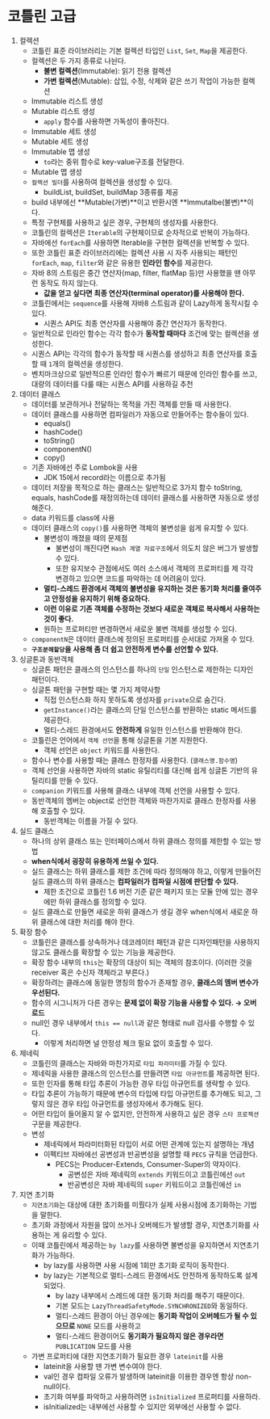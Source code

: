 # 코틀린 고급

1. 컬렉션
   - 코틀린 표준 라이브러리는 기본 컬렉션 타입인 `List`, `Set`, `Map`을 제공한다.
   - 컬렉션은 두 가지 종류로 나뉜다.
     - **불변 컬렉션**(Immutable): 읽기 전용 컬렉션
     - **가변 컬렉션**(Mutable): 삽입, 수정, 삭제와 같은 쓰기 작업이 가능한 컬렉션
   - Immutable 리스트 생성
   - Mutable 리스트 생성
     - `apply` 함수를 사용하면 가독성이 좋아진다.
   - Immutable 세트 생성
   - Mutable 세트 생성
   - Immutable 맵 생성
     - `to`라는 중위 함수로 key-value구조를 전달한다.
   - Mutable 맵 생성
   - `컬렉션 빌더`를 사용하여 컬렉션을 생성할 수 있다.
     - buildList, buildSet, buildMap 3종류를 제공
   - build 내부에선 **Mutable(가변)**이고 반환시엔 **Immutalbe(불변)**이다.
   - 특정 구현체를 사용하고 싶은 경우, 구현체의 생성자를 사용한다.
   - 코틀린의 컬렉션은 `Iterable`의 구현체이므로 순차적으로 반복이 가능하다.
   - 자바에선 `forEach`를 사용하면 Iterable을 구현한 컬렉션을 반복할 수 있다.
   - 또한 코틀린 표준 라이브러리에는 컬렉션 사용 시 자주 사용되는 패턴인 `forEach`, `map`, `filter`와 같은 유용한 **인라인 함수**를 제공한다.
   - 자바 8의 스트림은 중간 연산자(map, filter, flatMap 등)만 사용했을 땐 아무런 동작도 하지 않는다.
     - **값을 얻고 싶다면 최종 연산자(terminal operator)를 사용해야 한다.**
   - 코틀린에서는 `sequence`를 사용해 자바8 스트림과 같이 Lazy하게 동작시킬 수 있다.
     - 시퀀스 API도 최종 연산자를 사용해야 중간 연산자가 동작한다.
   - 일반적으로 인라인 함수는 각각 함수가 **동작할 때마다** 조건에 맞는 컬렉션을 생성한다.
   - 시퀀스 API는 각각의 함수가 동작할 때 시퀀스를 생성하고 최종 연산자를 호출할 때 `1`개의 컬렉션을 생성한다.
   - 벤치마크상으로 일반적으론 인라인 함수가 빠르기 때문에 인라인 함수를 쓰고, 대량의 데이터를 다룰 때는 시퀀스 API를 사용하길 추천
2. 데이터 클래스
   - 데이터를 보관하거나 전달하는 목적을 가진 객체를 만들 때 사용한다.
   - 데이터 클래스를 사용하면 컴파일러가 자동으로 만들어주는 함수들이 있다.
       - equals()
       - hashCode()
       - toString()
       - componentN()
       - copy()
   - 기존 자바에선 주로 Lombok을 사용
       - JDK 15에서 record라는 이름으로 추가됨
   - 데이터 저장을 목적으로 하는 클래스는 일반적으로 3가지 함수 toString, equals, hashCode를 재정의하는데 데이터 클래스를 사용하면 자동으로 생성해준다.
   - data 키워드를 class에 사용
   - 데이터 클래스의 `copy()`를 사용하면 객체의 불변성을 쉽게 유지할 수 있다.
       - 불변성이 깨졌을 때의 문제점
           - 불변성이 깨진다면 `Hash 계열 자료구조`에서 의도치 않은 버그가 발생할 수 있다.
           - 또한 유지보수 관점에서도 여러 소스에서 객체의 프로퍼티를 제 각각 변경하고 있으면 코드를 파악하는 데 어려움이 있다.
       - **멀티-스레드 환경에서 객체의 불변성을 유지하는 것은 동기화 처리를 줄여주고 안정성을 유지하기 위해 중요하다.**
       - **이런 이유로 기존 객체를 수정하는 것보다 새로운 객체로 복사해서 사용하는 것이 좋다.**
       - 원하는 프로퍼티만 변경하면서 새로운 불변 객체를 생성할 수 있다.
   - `componentN`은 데이터 클래스에 정의된 프로퍼티를 순서대로 가져올 수 있다.
   - **`구조분해할당`을 사용해 좀 더 쉽고 안전하게 변수를 선언할 수 있다.**
3. 싱글톤과 동반객체
   - 싱글톤 패턴은 클래스의 인스턴스를 하나의 `단일` 인스턴스로 제한하는 디자인 패턴이다.
   - 싱글톤 패턴을 구현할 때는 몇 가지 제약사항
       - 직접 인스턴스화 하지 못하도록 생성자를 `private`으로 숨긴다.
       - `getInstance()`라는 클래스의 단일 인스턴스를 반환하는 static 메서드를 제공한다.
       - 멀티-스레드 환경에서도 **안전하게** 유일한 인스턴스를 반환해야 한다.
   - 코틀린은 언어에서 `객체 선언`을 통해 싱글톤을 기본 지원한다.
       - 객체 선언은 `object` 키워드를 사용한다.
   - 함수나 변수를 사용할 때는 클래스 한정자를 사용한다. (`클래스명.함수명`)
   - 객체 선언을 사용하면 자바의 static 유틸리티를 대신해 쉽게 싱글톤 기반의 유틸리티를 만들 수 있다.
   - `companion` 키워드를 사용해 클래스 내부에 객체 선언을 사용할 수 있다.
   - 동반객체의 멤버는 object로 선언한 객체와 마찬가지로 클래스 한정자를 사용해 호출할 수 있다.
       - 동반객체는 이름을 가질 수 있다.
4. 실드 클래스
   - 하나의 상위 클래스 또는 인터페이스에서 하위 클래스 정의를 제한할 수 있는 방법
   - **when식에서 굉장히 유용하게 쓰일 수 있다.**
   - 실드 클래스는 하위 클래스를 제한 조건에 따라 정의해야 하고, 이렇게 만들어진 실드 클래스의 하위 클래스는 **컴파일러가 컴파일 시점에 판단할 수 있다.**
       - 제한 조건으로 코틀린 1.6 버전 기준 같은 패키지 또는 모듈 안에 있는 경우에만 하위 클래스를 정의할 수 있다.
   - 실드 클래스로 만들면 새로운 하위 클래스가 생길 경우 when식에서 새로운 하위 클래스에 대한 처리를 해야 한다.
5. 확장 함수
   - 코틀린은 클래스를 상속하거나 데코레이터 패턴과 같은 디자인패턴을 사용하지 않고도 클래스를 확장할 수 있는 기능을 제공한다.
   - 확장 함수 내부의 `this`는 확장의 대상이 되는 객체의 참조이다. (이러한 것을 receiver 혹은 수신자 객체라고 부른다.)
   - 확장하려는 클래스에 동일한 명칭의 함수가 존재할 경우, **클래스의 멤버 변수가 우선된다.**
   - 함수의 시그니처가 다른 경우는 **문제 없이 확장 기능을 사용할 수 있다. → 오버로드**
   - null인 경우 내부에서 `this == null`과 같은 형태로 null 검사를 수행할 수 있다.
       - 이렇게 처리하면 널 안정성 체크 필요 없이 호출할 수 있다.
6. 제네릭
   - 코틀린의 클래스는 자바와 마찬가지로 `타입 파라미터`를 가질 수 있다.
   - 제네릭을 사용한 클래스의 인스턴스를 만들려면 `타입 아규먼트`를 제공하면 된다.
   - 또한 인자를 통해 타입 추론이 가능한 경우 타입 아규먼트를 생략할 수 있다.
   - 타입 추론이 가능하기 때문에 변수의 타입에 타입 아규먼트를 추가해도 되고, 그렇지 않은 경우 타입 아규먼트를 생성자에서 추가해도 된다.
   - 어떤 타입이 들어올지 알 수 없지만, 안전하게 사용하고 싶은 경우 `스타 프로젝션` 구문을 제공한다.
   - 변성
       - 제네릭에서 파라미터화된 타입이 서로 어떤 관계에 있는지 설명하는 개념
       - 이펙티브 자바에선 공변성과 반공변성을 설명할 때 `PECS` 규칙을 언급한다.
           - PECS는 Producer-Extends, Consumer-Super의 약자이다.
               - 공변성은 자바 제네릭의 `extends` 키워드이고 코틀린에선 `out`
               - 반공변성은 자바 제네릭의 `super` 키워드이고 코틀린에선 `in`
7. 지연 초기화
   - `지연초기화`는 대상에 대한 초기화를 미뤘다가 실제 사용시점에 초기화하는 기법을 말한다.
   - 초기화 과정에서 자원을 많이 쓰거나 오버헤드가 발생할 경우, 지연초기화를 사용하는 게 유리할 수 있다.
   - 이때 코틀린에서 제공하는 `by lazy`를 사용하면 불변성을 유지하면서 지연초기화가 가능하다.
       - by lazy를 사용하면 사용 시점에 1회만 초기화 로직이 동작한다.
       - by lazy는 기본적으로 멀티-스레드 환경에서도 안전하게 동작하도록 설계되었다.
           - by lazy 내부에서 스레드에 대한 동기화 처리를 해주기 때문이다.
           - 기본 모드는 `LazyThreadSafetyMode.SYNCHRONIZED`와 동일하다.
           - 멀티-스레드 환경이 아닌 경우에는 **동기화 작업이 오버헤드가 될 수 있으므로**  `NONE` 모드를 사용하고
           - 멀티-스레드 환경이어도 **동기화가 필요하지 않은 경우라면** `PUBLICATION` 모드를 사용
   - 가변 프로퍼티에 대한 지연초기화가 필요한 경우 `lateinit`를 사용
       - lateinit을 사용할 땐 가변 변수여야 한다.
       - val인 경우 컴파일 오류가 발생하며 lateinit을 이용한 경우엔 항상 non-null이다.
       - 초기화 여부를 파악하고 사용하려면 `isInitialized` 프로퍼티를 사용하라.
       - isInitialized는 내부에선 사용할 수 있지만 외부에선 사용할 수 없다.